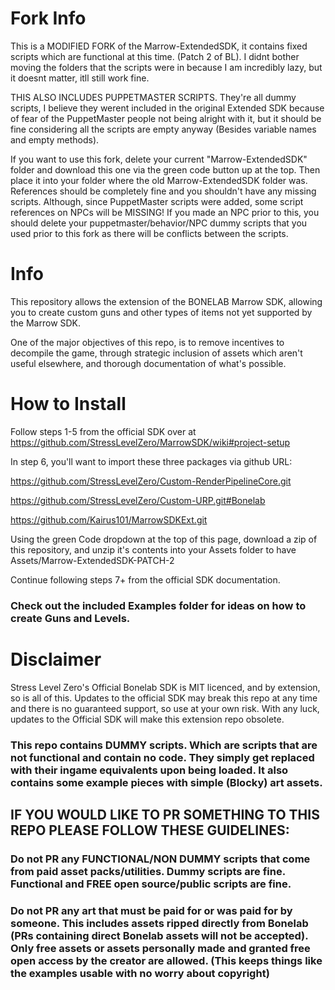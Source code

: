 # Fork Info

This is a MODIFIED FORK of the Marrow-ExtendedSDK, it contains fixed scripts which are functional at this time. (Patch 2 of BL). I didnt bother moving the folders that the scripts were in because I am incredibly lazy, but it doesnt matter, itll still work fine.

THIS ALSO INCLUDES PUPPETMASTER SCRIPTS. They're all dummy scripts, I believe they werent included in the original Extended SDK because of fear of the PuppetMaster people not being alright with it, but it should be fine considering all the scripts are empty anyway (Besides variable names and empty methods).

If you want to use this fork, delete your current "Marrow-ExtendedSDK" folder and download this one via the green code button up at the top. Then place it into your folder where the old Marrow-ExtendedSDK folder was. References should be completely fine and you shouldn't have any missing scripts. Although, since PuppetMaster scripts were added, some script references on NPCs will be MISSING! If you made an NPC prior to this, you should delete your puppetmaster/behavior/NPC dummy scripts that you used prior to this fork as there will be conflicts between the scripts.

# Info
This repository allows the extension of the BONELAB Marrow SDK, allowing you to create custom guns and other types of items not yet supported by the Marrow SDK.

One of the major objectives of this repo, is to remove incentives to decompile the game, through strategic inclusion of assets which aren't useful elsewhere, and thorough documentation of what's possible.

# How to Install

Follow steps 1-5 from the official SDK over at https://github.com/StressLevelZero/MarrowSDK/wiki#project-setup

In step 6, you'll want to import these three packages via github URL:

https://github.com/StressLevelZero/Custom-RenderPipelineCore.git

https://github.com/StressLevelZero/Custom-URP.git#Bonelab

https://github.com/Kairus101/MarrowSDKExt.git

Using the green Code dropdown at the top of this page, download a zip of this repository, and unzip it's contents into your Assets folder to have Assets/Marrow-ExtendedSDK-PATCH-2

Continue following steps 7+ from the official SDK documentation.

### Check out the included Examples folder for ideas on how to create Guns and Levels.

# Disclaimer
Stress Level Zero's Official Bonelab SDK is MIT licenced, and by extension, so is all of this. Updates to the official SDK may break this repo at any time and there is no guaranteed support, so use at your own risk. With any luck, updates to the Official SDK will make this extension repo obsolete.

### This repo contains DUMMY scripts. Which are scripts that are not functional and contain no code. They simply get replaced with their ingame equivalents upon being loaded. It also contains some example pieces with simple (Blocky) art assets.

## IF YOU WOULD LIKE TO PR SOMETHING TO THIS REPO PLEASE FOLLOW THESE GUIDELINES:
### Do not PR any FUNCTIONAL/NON DUMMY scripts that come from paid asset packs/utilities. Dummy scripts are fine. Functional and FREE open source/public scripts are fine.
### Do not PR any art that must be paid for or was paid for by someone. This includes assets ripped directly from Bonelab (PRs containing direct Bonelab assets will not be accepted). Only free assets or assets personally made and granted free open access by the creator are allowed. (This keeps things like the examples usable with no worry about copyright)
